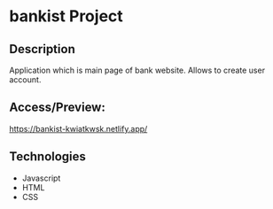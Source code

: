 # bankist Project

## Description
Application which is main page of bank website. Allows to create user account. 

## Access/Preview:
https://bankist-kwiatkwsk.netlify.app/

## Technologies
- Javascript
- HTML
- CSS
